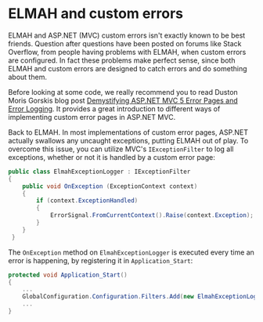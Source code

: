 # ELMAH and custom errorsELMAH and ASP.NET (MVC) custom errors isn't exactly known to be best friends. Question after questions have been posted on forums like Stack Overflow, from people having problems with ELMAH, when custom errors are configured. In fact these problems make perfect sense, since both ELMAH and custom errors are designed to catch errors and do something about them.Before looking at some code, we really recommend you to read Duston Moris Gorskis blog post [Demystifying ASP.NET MVC 5 Error Pages and Error Logging](https://dusted.codes/demystifying-aspnet-mvc-5-error-pages-and-error-logging). It provides a great introduction to different ways of implementing custom error pages in ASP.NET MVC.Back to ELMAH. In most implementations of custom error pages, ASP.NET actually swallows any uncaught exceptions, putting ELMAH out of play. To overcome this issue, you can utilize MVC's `IExceptionFilter` to log all exceptions, whether or not it is handled by a custom error page:```csharppublic class ElmahExceptionLogger : IExceptionFilter{    public void OnException (ExceptionContext context)    {        if (context.ExceptionHandled)        {            ErrorSignal.FromCurrentContext().Raise(context.Exception);        }    } }```The `OnException` method on `ElmahExceptionLogger` is executed every time an error is happening, by registering it in `Application_Start`:```csharpprotected void Application_Start(){    ...    GlobalConfiguration.Configuration.Filters.Add(new ElmahExceptionLogger());    ...}```